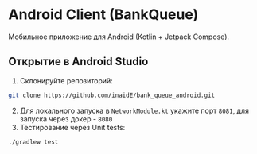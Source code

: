 # Android Client (BankQueue)

Мобильное приложение для Android (Kotlin + Jetpack Compose).

## Открытие в Android Studio

1. Склонируйте репозиторий:
```bash
git clone https://github.com/inaidE/bank_queue_android.git
```
2. Для локального запуска в `NetworkModule.kt` укажите порт `8081`, для запуска через докер - `8080`
3. Тестирование через Unit tests:
```bash
./gradlew test
```